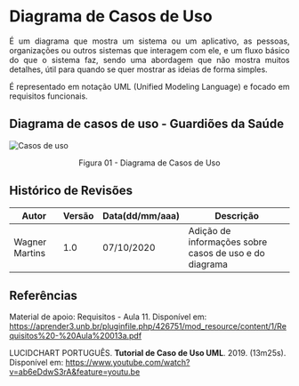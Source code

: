 # Diagrama de Casos de Uso

<p align='justify'>É um diagrama que mostra um sistema ou um aplicativo, as pessoas, organizações ou outros sistemas que interagem com ele, e um fluxo básico do que o sistema faz, sendo uma abordagem que não mostra muitos detalhes, útil para quando se quer mostrar as ideias de forma simples.</p>

<p align='justify'>É representado em notação UML (Unified Modeling Language) e focado em requisitos funcionais.</p>

## Diagrama de casos de uso - Guardiões da Saúde

![Casos de uso](https://user-images.githubusercontent.com/47457792/95368370-682b5700-08ac-11eb-9355-97a77c2f4182.png)

<p align='center'>Figura 01 - Diagrama de Casos de Uso</p>

## Histórico de Revisões

| Autor | Versão | Data(dd/mm/aaa) | Descrição
|------|-------|-------|-------
| Wagner Martins | 1.0 | 07/10/2020 | Adição de informações sobre casos de uso e do diagrama

## Referências

Material de apoio: Requisitos - Aula 11. Disponível em: <https://aprender3.unb.br/pluginfile.php/426751/mod_resource/content/1/Requisitos%20-%20Aula%20013a.pdf>

LUCIDCHART PORTUGUÊS. **Tutorial de Caso de Uso UML**. 2019. (13m25s). Disponível em: <https://www.youtube.com/watch?v=ab6eDdwS3rA&feature=youtu.be>
